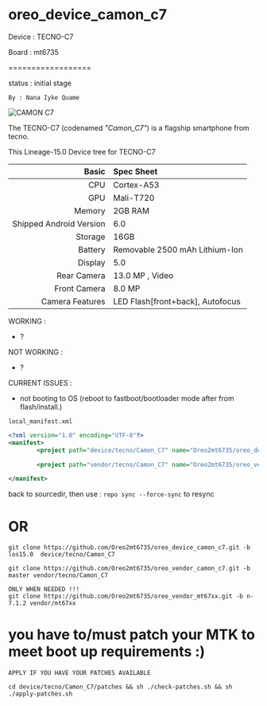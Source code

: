 # oreo_device_camon_c7
Device : TECNO-C7

Board : mt6735

==================

status : initial stage


```
By : Nana Iyke Quame
```
![CAMON C7](http://i2.wp.com/mobilityarena.com/wp-content/uploads/2016/07/TECNO-Camon-C7-elegant-blue.jpg?resize=600%2C350)

The TECNO-C7 (codenamed _"Camon_C7"_) is a flagship smartphone from tecno.

This Lineage-15.0 Device tree for TECNO-C7


Basic        | Spec Sheet
------------:|:------------------------
CPU          | Cortex-A53 | 1.3GHz Quad-Core | MT6735
GPU          | Mali-T720
Memory       | 2GB RAM
Shipped Android Version | 6.0
Storage      | 16GB
Battery      | Removable 2500 mAh Lithium-Ion
Display      | 5.0
Rear Camera | 13.0 MP , Video
Front Camera | 8.0 MP
Camera Features | LED Flash[front+back], Autofocus


WORKING : 
+ ?

NOT WORKING :
+ ?

CURRENT ISSUES :
+ not booting to OS (reboot to fastboot/bootloader mode after from flash/install.)



 ` local_manifest.xml `

 ```xml
 <?xml version="1.0" encoding="UTF-8"?>
 <manifest>
         <project path="device/tecno/Camon_C7" name="Oreo2mt6735/oreo_device_camon_c7.git" remote="github" revision="los15.0"/>

         <project path="vendor/tecno/Camon_C7" name="Oreo2mt6735/oreo_vendor_camon_c7.git" remote="github" revision="master"/>

 </manifest>
  ```

back to sourcedir, then use : ```repo sync --force-sync``` to resync


  # OR


```
git clone https://github.com/Oreo2mt6735/oreo_device_camon_c7.git -b los15.0  device/tecno/Camon_C7
```
```
git clone https://github.com/Oreo2mt6735/oreo_vendor_camon_c7.git -b master vendor/tecno/Camon_C7
```
```
ONLY WHEN NEEDED !!!
git clone https://github.com/Oreo2mt6735/oreo_vendor_mt67xx.git -b n-7.1.2 vendor/mt67xx
```


# you have to/must patch your MTK to meet boot up requirements :)
```
APPLY IF YOU HAVE YOUR PATCHES AVAILABLE

cd device/tecno/Camon_C7/patches && sh ./check-patches.sh && sh ./apply-patches.sh
```
